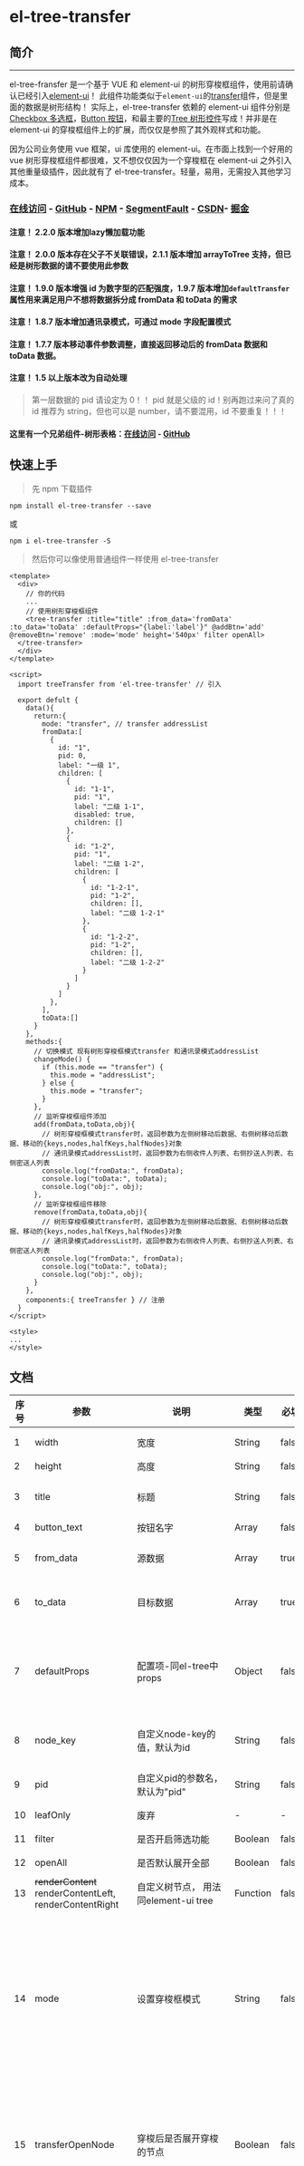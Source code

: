 # el-tree-transfer

## 简介

---

el-tree-fransfer 是一个基于 VUE 和 element-ui 的树形穿梭框组件，使用前请确认已经引入[element-ui](http://element.eleme.io/#/zh-CN/component/quickstart)！
此组件功能类似于`element-ui`的[transfer](http://element.eleme.io/#/zh-CN/component/transfer)组件，但是里面的数据是树形结构！
实际上，el-tree-transfer 依赖的 element-ui 组件分别是[Checkbox 多选框](http://element.eleme.io/#/zh-CN/component/checkbox#checkbox-duo-xuan-kuang)，[Button 按钮](http://element.eleme.io/#/zh-CN/component/button)，和最主要的[Tree 树形控件](http://element.eleme.io/#/zh-CN/component/tree)写成！并非是在 element-ui 的穿梭框组件上的扩展，而仅仅是参照了其外观样式和功能。

因为公司业务使用 vue 框架，ui 库使用的 element-ui。在市面上找到一个好用的 vue 树形穿梭框组件都很难，又不想仅仅因为一个穿梭框在 element-ui 之外引入其他重量级插件，因此就有了 el-tree-transfer。轻量，易用，无需投入其他学习成本。

### [在线访问](http://tree-transfer.zhongxiang.shop/) - [GitHub](https://github.com/hql7/tree-transfer) - [NPM](https://www.npmjs.com/package/el-tree-transfer) - [SegmentFault](https://segmentfault.com/a/1190000015553081) - [CSDN](https://blog.csdn.net/qq_15390381/article/details/80943549)- [掘金](https://juejin.im/post/5b3ecae8e51d4519213fae4b)

#### 注意！ 2.2.0 版本增加lazy懒加载功能
#### 注意！ 2.0.0 版本存在父子不关联错误，2.1.1 版本增加 arrayToTree 支持，但已经是树形数据的请不要使用此参数
#### 注意！ 1.9.0 版本增强 id 为数字型的匹配强度，1.9.7 版本增加`defaultTransfer`属性用来满足用户不想将数据拆分成 fromData 和 toData 的需求
#### 注意！ 1.8.7 版本增加通讯录模式，可通过 mode 字段配置模式
#### 注意！ 1.7.7 版本移动事件参数调整，直接返回移动后的 fromData 数据和 toData 数据。
#### 注意！ 1.5 以上版本改为自动处理
> 第一层数据的 pid 请设定为 0！！ pid 就是父级的 id！别再跑过来问了真的
> id 推荐为 string，但也可以是 number，请不要混用，id 不要重复！！！
#### 这里有一个兄弟组件-树形表格：[在线访问](http://eltreetable.zhongxiang.shop/) - [GitHub](https://github.com/hql7/el-tree-table)

## 快速上手

> 先 npm 下载插件

`npm install el-tree-transfer --save`

或

`npm i el-tree-transfer -S`

> 然后你可以像使用普通组件一样使用 el-tree-transfer

    <template>
      <div>
        // 你的代码
        ...
        // 使用树形穿梭框组件
        <tree-transfer :title="title" :from_data='fromData' :to_data='toData' :defaultProps="{label:'label'}" @addBtn='add' @removeBtn='remove' :mode='mode' height='540px' filter openAll>
      </tree-transfer>
      </div>
    </template>

    <script>
      import treeTransfer from 'el-tree-transfer' // 引入

      export defult {
        data(){
          return:{
            mode: "transfer", // transfer addressList
            fromData:[
              {
                id: "1",
                pid: 0,
                label: "一级 1",
                children: [
                  {
                    id: "1-1",
                    pid: "1",
                    label: "二级 1-1",
                    disabled: true,
                    children: []
                  },
                  {
                    id: "1-2",
                    pid: "1",
                    label: "二级 1-2",
                    children: [
                      {
                        id: "1-2-1",
                        pid: "1-2",
                        children: [],
                        label: "二级 1-2-1"
                      },
                      {
                        id: "1-2-2",
                        pid: "1-2",
                        children: [],
                        label: "二级 1-2-2"
                      }
                    ]
                  }
                ]
              },
            ],
            toData:[]
          }
        },
        methods:{
          // 切换模式 现有树形穿梭框模式transfer 和通讯录模式addressList
          changeMode() {
            if (this.mode == "transfer") {
              this.mode = "addressList";
            } else {
              this.mode = "transfer";
            }
          },
          // 监听穿梭框组件添加
          add(fromData,toData,obj){
            // 树形穿梭框模式transfer时，返回参数为左侧树移动后数据、右侧树移动后数据、移动的{keys,nodes,halfKeys,halfNodes}对象
            // 通讯录模式addressList时，返回参数为右侧收件人列表、右侧抄送人列表、右侧密送人列表
            console.log("fromData:", fromData);
            console.log("toData:", toData);
            console.log("obj:", obj);
          },
          // 监听穿梭框组件移除
          remove(fromData,toData,obj){
            // 树形穿梭框模式transfer时，返回参数为左侧树移动后数据、右侧树移动后数据、移动的{keys,nodes,halfKeys,halfNodes}对象
            // 通讯录模式addressList时，返回参数为右侧收件人列表、右侧抄送人列表、右侧密送人列表
            console.log("fromData:", fromData);
            console.log("toData:", toData);
            console.log("obj:", obj);
          }
        },
        components:{ treeTransfer } // 注册
      }
    </script>

    <style>
    ...
    </style>

## 文档

| 序号 | 参数 | 说明 | 类型 | 必填 | 可选值 | 默认值 | 补充 |
| ---- | ---- | ---- | ---- | ---- | ---- | ---- | ---- |
| 1 | width | 宽度 | String | false | - | 100% | 建议在外部盒子设定宽度和位置|
| 2 | height | 高度 | String | false | - | 320px | - |
| 3 | title | 标题 | String | false | - | ["源列表", "目标列表"] | - |
| 4 | button_text | 按钮名字 | Array | false | - | - | - |
| 5 | from_data | 源数据 | Array | true | - | - | 数据格式同element-ui tree组件，但必须有id和pid |
| 6 | to_data | 目标数据 | Array | true | - | - | 数据格式同element-ui tree组件，但必须有id和pid |
| 7 | defaultProps | 配置项-同el-tree中props | Object | false | - | { label: "label", children: "children", isLeaf: "leaf", disable: "disable" } | 用法和el-tree的props一样 |
| 8 | node_key | 自定义node-key的值，默认为id | String | false | - | id | 必须与treedata数据内的id参数名一致，必须唯一 |
| 9 | pid | 自定义pid的参数名，默认为"pid" | String | false | - | pid | 有网友提出后台给的字段名不叫pid，因此增加自定义支持 |
| 10 | leafOnly | 废弃 | - | - | - | - | - |
| 11 | filter | 是否开启筛选功能 | Boolean | false| - | false | 根据defaultProps参数的label字段筛选 |
| 12 | openAll | 是否默认展开全部 | Boolean | false | - | false | 存在性能问题 |
| 13 | ~~renderContent~~ renderContentLeft, renderContentRight | 自定义树节点， 用法同element-ui tree | Function | false | - | - | 2.2.3版本拆为两个函数分别定义左右两侧自定义节点 |
| 14 | mode | 设置穿梭框模式 | String | false | transfer/addressList | transfer | mode默认为transfer模式，即树形穿梭框模式，可配置字段为addressList改为通讯录模式，通讯录模式时按钮不可自定义名字，如要自定义标题名在title数组传入四个值即可，addressList模式时标题默认为通讯录、收件人、抄送人、密送人 |
| 15 | transferOpenNode | 穿梭后是否展开穿梭的节点 | Boolean | false | - | true | 默认为true即展开穿梭的节点，便于视觉查看，增加此参数是因为数据量大时展开会有明显卡顿问题，但注意，如此参数设置为false则穿梭后不展开，毕竟无法确定第几层就会有庞大数据 |
| 16 | defaultCheckedKeys | 默认选中节点 | Array | false | - | - | 只匹配初始时默认节点，不会在你操作后动态改变默认节点 |
| 17 | placeholder | 设置搜索框提示语 | String | false | - | 输入关键词进行筛选 | - |
| 18 | defaultTransfer | 是否自动穿梭一次默认选中defaultCheckedKeys的节点 | Boolean | false | - | false | 用来满足用户不想将数据拆分成fromData和toData的需求 |
| 19 | arrayToTree | 是否开启一维数组转化为树形结构 | Boolean | false | - | false | 数据必须存在根节点，并且不会断节，数据格式详见github上app.vue，根据id、pid对应关系转化，存在一定的性能问题 |
| 20 | addressOptions | 通讯录模式配置项 | Object | false | - | {num: Number, suffix: String, connector: String} | num-> 所需右侧通讯录个数,默认3 suffix-> label后想要拼接的字段（如id，即取此条数据的id拼接在后方）默认suffix connector -> 连接符（字符串）默认- |
| 21 | lazy | 是否启用懒加载 | Boolean | false | - | false | 效果动el-tree懒加载，不可和openAll或默认展开同时使用 |
| 22 | lazyFn | 懒加载的回调函数 | Function | true | - | - | 当适用lazy时必须传入回调函数，示例:lazyFn='loadNode',返回参数loadNode(node, resolve, from), node->当前展开节点node，resolve->懒加载resolve，from -> left/right 表示回调来自左侧/右侧 |
| 23 | high-light | 是否高亮当前选中节点| Boolean | false | - | false | - |
| 24 | filterNode | 自定义搜索函数 | Function | false | - | - | 不传则仍默认根据defaultProps参数的label字段筛选 |
| 25 | defaultExpandedKeys | 默认展开节点 | Array | false | - | - | 要展开的节点id数组，会自动去重生效在左右两侧 |
| 26 | lazyRight |  2.2.9 版本lazy属性只对左侧树生效，如果需要右侧也是用懒加载->lazyRight | Boolean | - | - | - |

> -----------------------------------------------------------

## 事件

| 序号 | 事件名称 | 说明 | 回调参数 |
| ---- | ---- | ---- | ---- |
| 1 | addBtn | 点击添加按钮时触发的事件 | unction(fromData,toData,obj),树形穿梭框transfer模式分别为1.移动后左侧数据，2.移动后右侧数据，3.移动的节点keys、nodes、halfKeys、halfNodes对象；通讯录addressList模式时返回参数为右侧收件人列表、右侧抄送人列表、右侧密送人列表 |
| 2 | removeBtn | 点击移除按钮时触发的事件 | function(fromData,toData,obj),树形穿梭框transfer模式分别为1.移动后左侧数据，2.移动后右侧数据，3.移动的节点keys、nodes、halfKeys、halfNodes对象；通讯录addressList模式时返回参数为右侧收件人列表、右侧抄送人列表、右侧密送人列表 |
| 3 | left-check-change | 左侧源数据勾选事件 | function(nodeObj, treeObj, checkAll)见el-tree组件check事件返回值, 新增checkAll参数表示是否全部选中 | 
| 4 | right-check-change | 右侧目标数据勾选事件 | function(nodeObj, treeObj, checkAll)见el-tree组件check事件返回值, 新增checkAll参数表示是否全部选中 |

> --------------------------------------------------------

## 方法

| 序号 | 名称 | 说明 |
| ---- | ---- | ---- |
| 1 | clearChecked | 清除选中节点，默认清除全部 `type：string left左边 right右边 all全部 默认all` |

> --------------------------------------------------------

## slot

| 序号 | 名字 | 说明 |
| ---- | ---- | ---- |
| 1 | left-footer | 穿梭框左侧、右侧底部slot |
| 2 | right-footer | 穿梭框左侧、右侧底部slot |
| 3 | title-left | 穿梭框标题区左侧、右侧自定义内容 |
| 4 | title-right | 穿梭框标题区左侧、右侧自定义内容 |
| 5 | form | 左侧内容区上部slot |
| 6 | to | 右侧内容区上部slot | 


## 版本说明

> 2.2.10 优化通讯录模式

> 2.2.9 版本lazy属性只对左侧树生效，如果需要右侧也是用懒加载->lazyRight

> 2.2.8 优化defaultCheckedKeys和defaultTransfer配合使用时，触发了添加事件的问题，通常默认第一次穿梭是后台偷懒没有生成fromData和toData
两份数据，需要前端拆分，此时再触发添加事件则务必要；另可不使用defaultTransfer而是在defaultCheckedKeys改变后手动调用addToAims(false)函数，参数传false则不会触发emit回调

> 2.2.6 增加`clearChecked`清空选中节点方法

> 2.2.5 增加参数`defaultExpandedKeys`默认展开节点

> 2.2.3 拆分自定义树节点函数`参数13 renderContent` 为 `renderContentLeft,renderContentRight`分别定义左右两侧自定义节点函数；增加`filterNode`函数来自定义搜索

> 2.2.2 增加选中高亮参数

> 2.2.1 增加title处的全选事件，具体参数说明见`事件3，事件4`

> 2.2.0 增加lazy懒加载功能(非通讯录模式)，具体参数说明见`参数21, 参数22`

> 2.1.2 增加通讯录模式的可配置项，但作为非主要维护模式灵活度仍较低，具体参数说明见`参数20`

> 2.1.1 修复 array 数组模式选择根节点穿梭错误,废弃`leafOnly`参数，注意已经是树结构的不要使用 arrayToTree 参数

> 2.1.0 增加 arrayTotree 参数，处理一维数组自动转化为所需树结构(详见参数 19,或 github-app.vue)；修复穿梭后半选节点残留的问题；去除部分不必要变量

> 2.0.2 增加标题头部 slot 自定义内容区

> 2.0.1 修复父子不关联问题。

> 2.0.0 版本增加穿梭框左侧、右侧数据勾选事件，穿梭框左侧、右侧底部 slot。

> 1.9.8 版本修复自定义按钮`button_text`的报错。

> 1.9.7 版本增加`defaultTransfer`属性用来满足用户不想将数据拆分成 fromData 和 toData 的需求，增加`placeholder`属性。

> 1.9.0 增强 id 既有数字又有字符型时的正则匹配强度。

> 1.8.9 版本修复一个节点既是一侧的枝干节点又是另一侧的叶子节点时穿梭引起的重复错误！解决自定义节点名时筛选无效错误。

> 1.8.8 版本增加`transferOpenNode`参数用来管理穿梭后是否展开节点，`defaultCheckedKeys`用来设置初始时默认展开节点。

> 1.8.7 版本增加通讯录模式，可通过 mode 字段配置模式，mode 字段可选值为`transfer`|`addressList`。

> 1.7.7 版本 `addBtn` 和 `removeBtn` 事件参数调整，返回三个参数，第一个参数是移动后的 fromData 数据，第二个参数是移动后的 toData 数据，第三个参数是{keys, nodes, harfKeys, harfNodes}对象。增加 `renderContent` 参数支持树节点自定义。

> 1.6.7 版本增加`filter,openAll`参数，来设置是否开启筛选和是否默认展开全部

> 1.5.9 版本增加`leafOnly`参数，来设置是否只返回树的末端叶子节点

> 1.5.8 版本恢复上个版本莫名删掉的返回`nodes`的代码，如果您的项目只需要穿梭的 node-key 值则无需更新！道歉 ing。。。

> 1.5.7 版本修复子组件异步数据有时不会更新的问题！修复了自定义参数名 node_key,children 时的一个错误，自动把第一层数据的 pid 替换为 0

> 1.4.9 版本增加了添加和移除按钮的回调参数，function(keys,nodes)第一个参数为选中节点 node-key 值，第二个参数为选中节点 node

> 1.4.8 版本修复了 id 为 number 类型时无法通过重复校验函数的问题，但仍然推荐 id 使用 string 型

> 1.4.7 版本增加了`defaultProps`参数，`node_key`参数，`pid`参数，主要作用为可以自定义一些重要字段名，来提高数据灵活性，避免和后台因为字段名不同而被祭天

> 1.3.7 版本取消了对 loadsh 库的依赖，此前仅用此库做某些深拷贝处理

## 旧版文档【不再更新】
1.  参数：`width` 说明：`宽度` 类型：`String` 必填：`false` 默认：`100%` 补充：`建议在外部盒子设定宽度和位置`

2.  参数：`height` 说明：`高度` 类型：`String` 必填：`false` 默认：`320px`

3.  参数：`title` 说明：`标题` 类型：`Array` 必填：`false` 默认：`["源列表", "目标列表"]`

4.  参数：`button_text` 说明：`按钮名字` 类型：`Array` 必填：`false` 默认：`空`

5.  参数：`from_data` 说明：`源数据` 类型：`Array` 必填：`true` 补充：`数据格式同element-ui tree组件，但必须有id和pid`

6.  参数：`to_data` 说明：`目标数据` 类型：`Array` 必填：`true` 补充：`数据格式同element-ui tree组件，但必须有id和pid`

7.  参数：`defaultProps` 说明：`配置项-同el-tree中props` 必填： `false` 补充：`用法和el-tree的props一样`

8.  参数：`node_key` 说明：`自定义node-key的值，默认为id` 必填：`false` 补充：`必须与treedata数据内的id参数名一致，必须唯一`

9.  参数：`pid` 说明：`自定义pid的参数名，默认为"pid"` 必填：`false` 补充：`有网友提出后台给的字段名不叫pid，因此增加自定义支持`

10. --(废弃) 不建议使用！参数：`leafOnly` 说明：`是否只返回叶子节点` 类型：`Boolean` 必填：`false` 补充：`默认false，如果你只需要返回的末端子节点可使用此参数`

11. 参数：`filter` 说明：`是否开启筛选功能` 类型：`Boolean` 必填：`false`

12. 参数：`openAll` 说明：`是否默认展开全部` 类型：`Boolean` 必填：`false`

13. 参数：`renderContent` 说明：`自定义树节点` 类型：`Function` 必填：`false` 补充：`用法同element-ui tree`

14. 参数：`mode` 说明：`设置模式，字段可选值为transfer|addressList` 类型：`String` 必填：`false` 补充：`mode默认为transfer模式，即树形穿梭框模式，可配置字段为addressList改为通讯录模式，通讯录模式时按钮不可自定义名字，如要自定义标题名在title数组传入四个值即可，addressList模式时标题默认为通讯录、收件人、抄送人、密送人`

15. 参数：`transferOpenNode` 说明：`穿梭后是否展开穿梭的节点` 类型：`Boolean` 必填：`false` 补充：`默认为true即展开穿梭的节点，便于视觉查看，增加此参数是因为数据量大时展开会有明显卡顿问题，但注意，如此参数设置为false则穿梭后不展开，毕竟无法确定第几层就会有庞大数据`

16. 参数：`defaultCheckedKeys` 说明：`默认展开节点` 类型：`Array` 必填：`false` 补充：`只匹配初始时默认节点，不会在你操作后动态改变默认节点`

17. 参数：`placeholder` 说明：`设置搜索框提示语` 类型：`String` 必填：`false` 补充：`默认为请输入关键词进行筛选`

18. 参数：`defaultTransfer` 说明：`是否自动穿梭一次默认选中defaultCheckedKeys的节点` 类型：`Boolean` 必填：`false` 补充：`默认false，用来满足用户不想将数据拆分成fromData和toData的需求`

19. 参数：`arrayToTree` 说明：`是否开启一维数组转化为树形结构` 类型：`Boolean` 必填：`false` 补充：`数据必须存在根节点，并且不会断节，数据格式详见github上app.vue，根据id、pid对应关系转化，存在一定的性能问题`

20. 参数：`addressOptions` 说明：`通讯录模式配置项{num: Number, suffix: String, connector: String}` 类型：`Object` 必填：`false` 补充：`num-> 所需右侧通讯录个数,默认3 suffix-> label后想要拼接的字段（如id，即取此条数据的id拼接在后方）默认suffix connector -> 连接符（字符串）默认-`

21. 参数：`lazy` 说明：`是否启用懒加载` 类型：`Boolean` 必填：`false` 补充：`默认false，效果动el-tree懒加载，不可和openAll或默认展开同时使用`

22. 参数：`lazyFn` 说明：`懒加载的回调函数` 类型：`Function` 必填：`true` 补充：`当适用lazy时必须传入回调函数，示例:lazyFn='loadNode',返回参数loadNode(node, resolve, from), node->当前展开节点node，resolve->懒加载resolve，from -> left|right 表示回调来自左侧|右侧`

23. 事件：`addBtn` 说明：`点击添加按钮时触发的事件` 回调参数：`function(fromData,toData,obj),树形穿梭框transfer模式分别为1.移动后左侧数据，2.移动后右侧数据，3.移动的节点keys、nodes、halfKeys、halfNodes对象；通讯录addressList模式时返回参数为右侧收件人列表、右侧抄送人列表、右侧密送人列表`

24. 事件：`removeBtn` 说明：`点击移除按钮时触发的事件` 回调参数：`function(fromData,toData,obj),树形穿梭框transfer模式分别为1.移动后左侧数据，2.移动后右侧数据，3.移动的节点keys、nodes、halfKeys、halfNodes对象；通讯录addressList模式时返回参数为右侧收件人列表、右侧抄送人列表、右侧密送人列表`

25. 事件：`left-check-change` 说明：`左侧源数据勾选事件` 回调参数：`function(nodeObj, treeObj, checkall)见el-tree组件check事件返回值,新增第三个参数表示是否全部选中`

26. 事件：`right-check-change` 说明：`右侧目标数据勾选事件` 回调参数：`function(nodeObj, treeObj, checkall)见el-tree组件check事件返回值，新增第三个参数表示是否全部选中`

27. Slot：`left-footer`, `right-footer` 说明：`穿梭框左侧、右侧底部slot`

28. Slot: `title-left`, `title-right` 说明：`穿梭框标题区左侧、右侧自定义内容`

## [GitHub demo 代码地址](https://github.com/hql7/tree-transfer) 欢迎 star 谢谢

## 有好多有脾气的老哥找我给打赏，谢过

![微信](/src/assets/wx.png)
![支付宝](/src/assets/zfb.jpg)
